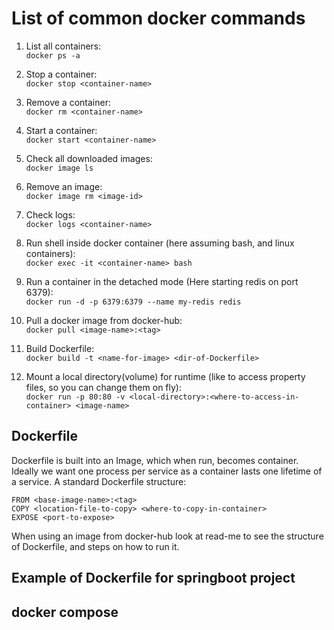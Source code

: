 # List of common docker commands

1. List all containers:  
`docker ps -a`  

2. Stop a container:  
`docker stop <container-name>`  

3. Remove a container:  
`docker rm <container-name>`  

4. Start a container:  
`docker start <container-name>`  

5. Check all downloaded images:  
`docker image ls`  

6. Remove an image:  
`docker image rm <image-id>`  

7. Check logs:  
`docker logs <container-name>`  

8. Run shell inside docker container (here assuming bash, and linux containers):  
`docker exec -it <container-name> bash`  

9. Run a container in the detached mode (Here starting redis on port 6379):  
`docker run -d -p 6379:6379 --name my-redis redis`  

10. Pull a docker image from docker-hub:  
`docker pull <image-name>:<tag>`  

11. Build Dockerfile:  
`docker build -t <name-for-image> <dir-of-Dockerfile>`  

12. Mount a local directory(volume) for runtime (like to access property files, so you can change them on fly):  
`docker run -p 80:80 -v <local-directory>:<where-to-access-in-container> <image-name>`  

## Dockerfile
Dockerfile is built into an Image, which when run, becomes container.  
Ideally we want one process per service as a container lasts one lifetime of a service. 
A standard Dockerfile structure:  
```
FROM <base-image-name>:<tag>
COPY <location-file-to-copy> <where-to-copy-in-container>
EXPOSE <port-to-expose>
```  
When using an image from docker-hub look at read-me to see the structure of Dockerfile, and steps on how to run it.

## Example of Dockerfile for springboot project
## docker compose